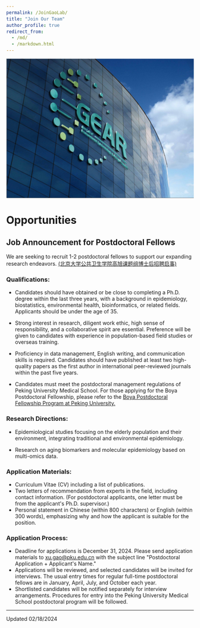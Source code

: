 ```yaml
---
permalink: /JoinGaoLab/
title: "Join Our Team"
author_profile: true
redirect_from: 
  - /md/
  - /markdown.html
---
```


![](GaoLabLogo.png) 

# Opportunities

## Job Announcement for Postdoctoral Fellows

We are seeking to recruit 1-2 postdoctoral fellows to support our expanding research endeavors. <a href="https://sph.pku.edu.cn/info/1015/6894.htm">(北京大学公共卫生学院高旭课题组博士后招聘启事)</a>

### Qualifications:

* Candidates should have obtained or be close to completing a Ph.D. degree within the last three years, with a background in epidemiology, biostatistics, environmental health, bioinformatics, or related fields. Applicants should be under the age of 35.

* Strong interest in research, diligent work ethic, high sense of responsibility, and a collaborative spirit are essential. Preference will be given to candidates with experience in population-based field studies or overseas training.

* Proficiency in data management, English writing, and communication skills is required. Candidates should have published at least two high-quality papers as the first author in international peer-reviewed journals within the past five years.

* Candidates must meet the postdoctoral management regulations of Peking University Medical School. For those applying for the Boya Postdoctoral Fellowship, please refer to the <a href="https://postdocs.bjmu.edu.cn/tzgg/index.htm">Boya Postdoctoral Fellowship Program at Peking University.</a>

### Research Directions:

* Epidemiological studies focusing on the elderly population and their environment, integrating traditional and environmental epidemiology.

* Research on aging biomarkers and molecular epidemiology based on multi-omics data.

### Application Materials:

* Curriculum Vitae (CV) including a list of publications.
* Two letters of recommendation from experts in the field, including contact information. (For postdoctoral applicants, one letter must be from the applicant's Ph.D. supervisor.)
* Personal statement in Chinese (within 800 characters) or English (within 300 words), emphasizing why and how the applicant is suitable for the position.

### Application Process:

* Deadline for applications is December 31, 2024. Please send application materials to <xu.gao@pku.edu.cn> with the subject line "Postdoctoral Application + Applicant's Name."
* Applications will be reviewed, and selected candidates will be invited for interviews. The usual entry times for regular full-time postdoctoral fellows are in January, April, July, and October each year.
* Shortlisted candidates will be notified separately for interview arrangements. Procedures for entry into the Peking University Medical School postdoctoral program will be followed.

---

Updated 02/18/2024 

